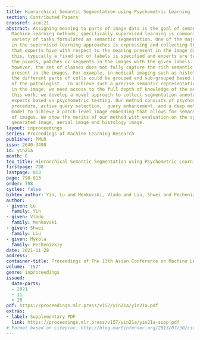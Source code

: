 ```yaml
---
title: Hierarchical Semantic Segmentation using Psychometric Learning
section: Contributed Papers
crossref: acml21
abstract: Assigning meaning to parts of image data is the goal of semantic image segmentation.
  Machine learning methods, specifically supervised learning is commonly used in a
  variety of tasks formulated as semantic segmentation. One of the major challenges
  in the supervised learning approaches is expressing and collecting the rich knowledge
  that experts have with respect to the meaning present in the image data. Towards
  this, typically a fixed set of labels is specified and experts are tasked with annotating
  the pixels, patches or segments in the images with the given labels. In general,
  however, the set of classes does not fully capture the rich semantic information
  present in the images. For example, in medical imaging such as histology images,
  the different parts of cells could be grouped and sub-grouped based on the expertise
  of the pathologist.  To achieve such a precise semantic representation of the concepts
  in the image, we need access to the full depth of knowledge of the annotator. In
  this work, we develop a novel approach to collect segmentation annotations from
  experts based on psychometric testing. Our method consists of psychometric testing
  procedure, active query selection,  query enhancement, and a deep metric learning
  model to achieve a patch-level image embedding that allows for semantic segmentation
  of images. We show the merits of our method with evaluation on the synthetically
  generated image, aerial image and histology image.
layout: inproceedings
series: Proceedings of Machine Learning Research
publisher: PMLR
issn: 2640-3498
id: yin21a
month: 0
tex_title: Hierarchical Semantic Segmentation using Psychometric Learning
firstpage: 798
lastpage: 813
page: 798-813
order: 798
cycles: false
bibtex_author: Yin, Lu and Menkovski, Vlado and Liu, Shwei and Pechenizkiy, Mykola
author:
- given: Lu
  family: Yin
- given: Vlado
  family: Menkovski
- given: Shwei
  family: Liu
- given: Mykola
  family: Pechenizkiy
date: 2021-11-28
address:
container-title: Proceedings of The 13th Asian Conference on Machine Learning
volume: '157'
genre: inproceedings
issued:
  date-parts:
  - 2021
  - 11
  - 28
pdf: https://proceedings.mlr.press/v157/yin21a/yin21a.pdf
extras:
- label: Supplementary PDF
  link: https://proceedings.mlr.press/v157/yin21a/yin21a-supp.pdf
# Format based on citeproc: http://blog.martinfenner.org/2013/07/30/citeproc-yaml-for-bibliographies/
---
```


